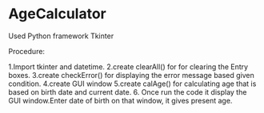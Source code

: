 # AgeCalculator

Used Python framework Tkinter

Procedure:

1.Import tkinter and datetime. 2.create clearAll() for for clearing the Entry boxes. 3.create checkError() for displaying the error message based given condition. 4.create GUI window 5.create calAge() for calculating age that is based on birth date and current date. 6. Once run the code it display the GUI window.Enter date of birth on that window, it gives present age.
